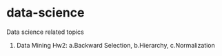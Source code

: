 # data-science
Data science related topics

1. Data Mining Hw2: a.Backward Selection, b.Hierarchy, c.Normalization

